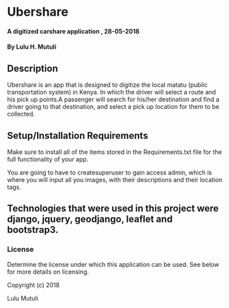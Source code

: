 # Ubershare
  #### A digitized carshare application , 28-05-2018

  #### By **Lulu H. Mutuli**

  ## Description
  Ubershare is an app that is designed to digitize the local matatu (public transportation system) in Kenya. In which the driver will select a route and his pick up points.A passenger will search for his/her destination and find a driver going to that destination, and select a pick up location for them to be collected.


  ## Setup/Installation Requirements
  Make sure to install all of the items stored in the Requirements.txt file for the full functionality of your app.

You are going to have to createsuperuser to gain access admin, which is where you will input all you images, with their descriptions and their location tags.


  ## Technologies that were used in this project were django, jquery, geodjango, leaflet and bootstrap3.

  ### License

  Determine the license under which this application can be used.  See below for more details on licensing.

  Copyright (c) 2018

  Lulu Mutuli

